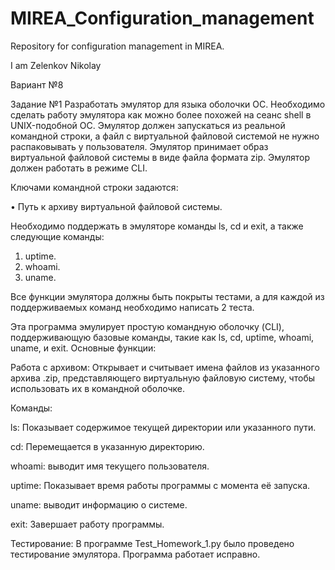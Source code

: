 # MIREA_Configuration_management
Repository for configuration management in MIREA. 

I am Zelenkov Nikolay

Вариант №8 

Задание №1 
Разработать эмулятор для языка оболочки ОС. Необходимо сделать работу эмулятора как можно более похожей на сеанс shell в UNIX-подобной ОС. 
Эмулятор должен запускаться из реальной командной строки, а файл с виртуальной файловой системой не нужно распаковывать у пользователя. 
Эмулятор принимает образ виртуальной файловой системы в виде файла формата zip. Эмулятор должен работать в режиме CLI.

Ключами командной строки задаются:

• Путь к архиву виртуальной файловой системы. 

Необходимо поддержать в эмуляторе команды ls, cd и exit, а также 
следующие команды: 

1. uptime. 
2. whoami. 
3. uname.

Все функции эмулятора должны быть покрыты тестами, а для каждой из поддерживаемых команд необходимо написать 2 теста.

Эта программа эмулирует простую командную оболочку (CLI), поддерживающую базовые команды, такие как ls, cd, uptime, whoami, uname, и exit. Основные функции:

Работа с архивом: Открывает и считывает имена файлов из указанного архива .zip, представляющего виртуальную файловую систему, чтобы использовать их в командной оболочке.

Команды:

ls: Показывает содержимое текущей директории или указанного пути.

cd: Перемещается в указанную директорию.

whoami: выводит имя текущего пользователя.

uptime: Показывает время работы программы с момента её запуска.

uname: выводит информацию о системе.

exit: Завершает работу программы.

Тестирование: В программе Test_Homework_1.py было проведено тестирование эмулятора. Программа работает исправно.
